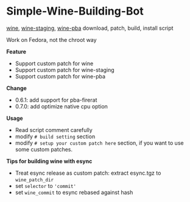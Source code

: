 # Simple-Wine-Building-Bot
[wine](https://www.winehq.org/), [wine-staging](https://github.com/wine-staging/wine-staging), [wine-pba](https://github.com/acomminos/wine-pba) download, patch, build, install script

Work on Fedora, not the chroot way

**Feature**
* Support custom patch for wine
* Support custom patch for wine-staging
* Support custom patch for wine-pba

**Change**
* 0.6.1: add support for pba-firerat
* 0.7.0: add optimize native cpu option

**Usage**
* Read script comment carefully
* modify `# build setting` section 
* modify `# setup your custom patch here` section, if you want to use some custom patches.

**Tips for building wine with esync**
* Treat esync release as custom patch: extract esync.tgz to `wine_patch_dir`
* set `selector` to `'commit'`
* set `wine_commit` to esync rebased against hash
